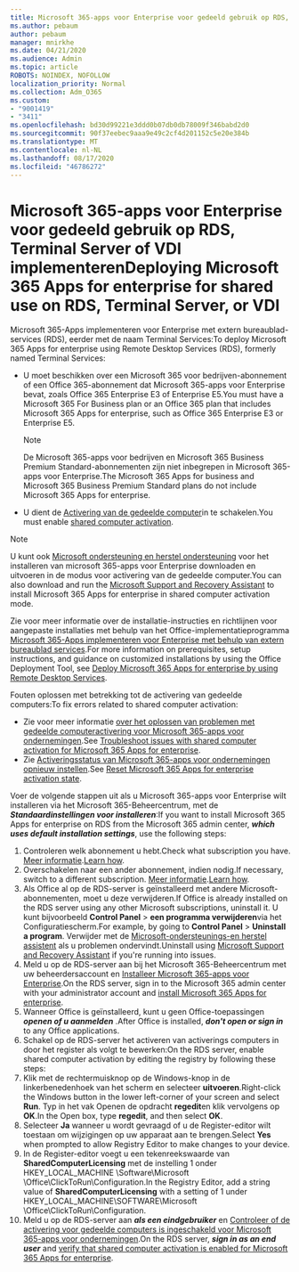 ```yaml
---
title: Microsoft 365-apps voor Enterprise voor gedeeld gebruik op RDS, Terminal Server of VDI implementeren
ms.author: pebaum
author: pebaum
manager: mnirkhe
ms.date: 04/21/2020
ms.audience: Admin
ms.topic: article
ROBOTS: NOINDEX, NOFOLLOW
localization_priority: Normal
ms.collection: Adm_O365
ms.custom:
- "9001419"
- "3411"
ms.openlocfilehash: bd30d99221e3ddd0b07db0db78009f346babd2d0
ms.sourcegitcommit: 90f37eebec9aaa9e49c2cf4d201152c5e20e384b
ms.translationtype: MT
ms.contentlocale: nl-NL
ms.lasthandoff: 08/17/2020
ms.locfileid: "46786272"
---
```

# <a name="deploying-microsoft-365-apps-for-enterprise-for-shared-use-on-rds-terminal-server-or-vdi"></a><span data-ttu-id="ad6e3-102">Microsoft 365-apps voor Enterprise voor gedeeld gebruik op RDS, Terminal Server of VDI implementeren</span><span class="sxs-lookup"><span data-stu-id="ad6e3-102">Deploying Microsoft 365 Apps for enterprise for shared use on RDS, Terminal Server, or VDI</span></span>

<span data-ttu-id="ad6e3-103">Microsoft 365-Apps implementeren voor Enterprise met extern bureaublad-services (RDS), eerder met de naam Terminal Services:</span><span class="sxs-lookup"><span data-stu-id="ad6e3-103">To deploy Microsoft 365 Apps for enterprise using Remote Desktop Services (RDS), formerly named Terminal Services:</span></span>
- <span data-ttu-id="ad6e3-104">U moet beschikken over een Microsoft 365 voor bedrijven-abonnement of een Office 365-abonnement dat Microsoft 365-apps voor Enterprise bevat, zoals Office 365 Enterprise E3 of Enterprise E5.</span><span class="sxs-lookup"><span data-stu-id="ad6e3-104">You must have a Microsoft 365 For Business plan or an Office 365 plan that includes Microsoft 365 Apps for enterprise, such as Office 365 Enterprise E3 or Enterprise E5.</span></span>
   > [!NOTE] 
   > <span data-ttu-id="ad6e3-105">De Microsoft 365-apps voor bedrijven en Microsoft 365 Business Premium Standard-abonnementen zijn niet inbegrepen in Microsoft 365-apps voor Enterprise.</span><span class="sxs-lookup"><span data-stu-id="ad6e3-105">The Microsoft 365 Apps for business and Microsoft 365 Business Premium Standard plans do not include Microsoft 365 Apps for enterprise.</span></span>
- <span data-ttu-id="ad6e3-106">U dient de [Activering van de gedeelde computer](https://docs.microsoft.com/DeployOffice/overview-shared-computer-activation)in te schakelen.</span><span class="sxs-lookup"><span data-stu-id="ad6e3-106">You must enable [shared computer activation](https://docs.microsoft.com/DeployOffice/overview-shared-computer-activation).</span></span>

> [!NOTE]
> <span data-ttu-id="ad6e3-107">U kunt ook [Microsoft ondersteuning en herstel ondersteuning](https://aka.ms/SaRA_OfficeSCA_M365Portal) voor het installeren van microsoft 365-apps voor Enterprise downloaden en uitvoeren in de modus voor activering van de gedeelde computer.</span><span class="sxs-lookup"><span data-stu-id="ad6e3-107">You can also download and run the [Microsoft Support and Recovery Assistant](https://aka.ms/SaRA_OfficeSCA_M365Portal) to install Microsoft 365 Apps for enterprise in shared computer activation mode.</span></span>

<span data-ttu-id="ad6e3-108">Zie voor meer informatie over de installatie-instructies en richtlijnen voor aangepaste installaties met behulp van het Office-implementatieprogramma [Microsoft 365-Apps implementeren voor Enterprise met behulp van extern bureaublad services](https://docs.microsoft.com/DeployOffice/deploy-microsoft-365-apps-remote-desktop-services).</span><span class="sxs-lookup"><span data-stu-id="ad6e3-108">For more information on prerequisites, setup instructions, and guidance on customized installations by using the Office Deployment Tool, see [Deploy Microsoft 365 Apps for enterprise by using Remote Desktop Services](https://docs.microsoft.com/DeployOffice/deploy-microsoft-365-apps-remote-desktop-services).</span></span>

<span data-ttu-id="ad6e3-109">Fouten oplossen met betrekking tot de activering van gedeelde computers:</span><span class="sxs-lookup"><span data-stu-id="ad6e3-109">To fix errors related to shared computer activation:</span></span>
- <span data-ttu-id="ad6e3-110">Zie voor meer informatie [over het oplossen van problemen met gedeelde computeractivering voor Microsoft 365-apps voor ondernemingen](https://docs.microsoft.com/DeployOffice/troubleshoot-shared-computer-activation).</span><span class="sxs-lookup"><span data-stu-id="ad6e3-110">See [Troubleshoot issues with shared computer activation for Microsoft 365 Apps for enterprise](https://docs.microsoft.com/DeployOffice/troubleshoot-shared-computer-activation).</span></span>
- <span data-ttu-id="ad6e3-111">Zie [Activeringsstatus van Microsoft 365-apps voor ondernemingen opnieuw instellen](https://go.microsoft.com/fwlink/?linkid=2109218).</span><span class="sxs-lookup"><span data-stu-id="ad6e3-111">See [Reset Microsoft 365 Apps for enterprise activation state](https://go.microsoft.com/fwlink/?linkid=2109218).</span></span>

<span data-ttu-id="ad6e3-112">Voer de volgende stappen uit als u Microsoft 365-apps voor Enterprise wilt installeren via het Microsoft 365-Beheercentrum, met de ***Standaardinstellingen voor installeren***:</span><span class="sxs-lookup"><span data-stu-id="ad6e3-112">If you want to install Microsoft 365 Apps for enterprise on RDS from the Microsoft 365 admin center, ***which uses default installation settings***, use the following steps:</span></span>

1.    <span data-ttu-id="ad6e3-113">Controleren welk abonnement u hebt.</span><span class="sxs-lookup"><span data-stu-id="ad6e3-113">Check what subscription you have.</span></span> <span data-ttu-id="ad6e3-114">[Meer informatie](https://docs.microsoft.com/microsoft-365/admin/admin-overview/what-subscription-do-i-have).</span><span class="sxs-lookup"><span data-stu-id="ad6e3-114">[Learn how](https://docs.microsoft.com/microsoft-365/admin/admin-overview/what-subscription-do-i-have).</span></span>
2.    <span data-ttu-id="ad6e3-115">Overschakelen naar een ander abonnement, indien nodig.</span><span class="sxs-lookup"><span data-stu-id="ad6e3-115">If necessary, switch to a different subscription.</span></span> <span data-ttu-id="ad6e3-116">[Meer informatie](https://docs.microsoft.com/microsoft-365/commerce/subscriptions/switch-to-a-different-plan).</span><span class="sxs-lookup"><span data-stu-id="ad6e3-116">[Learn how](https://docs.microsoft.com/microsoft-365/commerce/subscriptions/switch-to-a-different-plan).</span></span>
3.    <span data-ttu-id="ad6e3-117">Als Office al op de RDS-server is geïnstalleerd met andere Microsoft-abonnementen, moet u deze verwijderen.</span><span class="sxs-lookup"><span data-stu-id="ad6e3-117">If Office is already installed on the RDS server using any other Microsoft subscriptions, uninstall it.</span></span> <span data-ttu-id="ad6e3-118">U kunt bijvoorbeeld **Control Panel**  >  **een programma verwijderen**via het Configuratiescherm.</span><span class="sxs-lookup"><span data-stu-id="ad6e3-118">For example, by going to **Control Panel** > **Uninstall a program**.</span></span> <span data-ttu-id="ad6e3-119">Verwijder met de [Microsoft-ondersteunings-en herstel assistent](https://aka.ms/SARA-OfficeUninstall-Alchemy) als u problemen ondervindt.</span><span class="sxs-lookup"><span data-stu-id="ad6e3-119">Uninstall using [Microsoft Support and Recovery Assistant](https://aka.ms/SARA-OfficeUninstall-Alchemy) if you're running into issues.</span></span>
4.    <span data-ttu-id="ad6e3-120">Meld u op de RDS-server aan bij het Microsoft 365-Beheercentrum met uw beheerdersaccount en [Installeer Microsoft 365-apps voor Enterprise](https://portal.office.com/OLS/MySoftware.aspx).</span><span class="sxs-lookup"><span data-stu-id="ad6e3-120">On the RDS server, sign in to the Microsoft 365 admin center with your administrator account and [install Microsoft 365 Apps for enterprise](https://portal.office.com/OLS/MySoftware.aspx).</span></span>
5.    <span data-ttu-id="ad6e3-121">Wanneer Office is geïnstalleerd, kunt u geen Office-toepassingen ***openen of u aanmelden*** .</span><span class="sxs-lookup"><span data-stu-id="ad6e3-121">After Office is installed, ***don't open or sign in*** to any Office applications.</span></span>
6.    <span data-ttu-id="ad6e3-122">Schakel op de RDS-server het activeren van activerings computers in door het register als volgt te bewerken:</span><span class="sxs-lookup"><span data-stu-id="ad6e3-122">On the RDS server, enable shared computer activation by editing the registry by following these steps:</span></span>
   1. <span data-ttu-id="ad6e3-123">Klik met de rechtermuisknop op de Windows-knop in de linkerbenedenhoek van het scherm en selecteer **uitvoeren**.</span><span class="sxs-lookup"><span data-stu-id="ad6e3-123">Right-click the Windows button in the lower left-corner of your screen and select **Run**.</span></span> <span data-ttu-id="ad6e3-124">Typ in het vak Openen de opdracht **regedit**en klik vervolgens op **OK**.</span><span class="sxs-lookup"><span data-stu-id="ad6e3-124">In the Open box, type **regedit**, and then select **OK**.</span></span>
   2. <span data-ttu-id="ad6e3-125">Selecteer **Ja** wanneer u wordt gevraagd of u de Register-editor wilt toestaan om wijzigingen op uw apparaat aan te brengen.</span><span class="sxs-lookup"><span data-stu-id="ad6e3-125">Select **Yes** when prompted to allow Registry Editor to make changes to your device.</span></span>
   3. <span data-ttu-id="ad6e3-126">In de Register-editor voegt u een tekenreekswaarde van **SharedComputerLicensing** met de instelling 1 onder HKEY_LOCAL_MACHINE \Software\Microsoft \Office\ClickToRun\Configuration.</span><span class="sxs-lookup"><span data-stu-id="ad6e3-126">In the Registry Editor, add a string value of **SharedComputerLicensing** with a setting of 1 under HKEY_LOCAL_MACHINE\SOFTWARE\Microsoft \Office\ClickToRun\Configuration.</span></span>
   4. <span data-ttu-id="ad6e3-127">Meld u op de RDS-server aan ***als een eindgebruiker*** en [Controleer of de activering voor gedeelde computers is ingeschakeld voor Microsoft 365-apps voor ondernemingen](https://docs.microsoft.com/DeployOffice/troubleshoot-shared-computer-activation#verify-that-activation-for-microsoft-365-apps-succeeded).</span><span class="sxs-lookup"><span data-stu-id="ad6e3-127">On the RDS server, ***sign in as an end user*** and [verify that shared computer activation is enabled for Microsoft 365 Apps for enterprise](https://docs.microsoft.com/DeployOffice/troubleshoot-shared-computer-activation#verify-that-activation-for-microsoft-365-apps-succeeded).</span></span>


